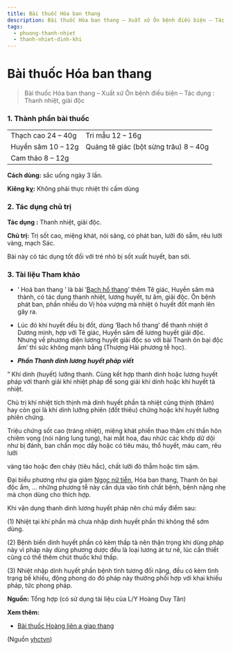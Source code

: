 ```yaml
---
title: Bài thuốc Hóa ban thang
description: Bài thuốc Hóa ban thang – Xuất xứ Ôn bệnh điều biện – Tác dụng - Thanh nhiệt, giải độc
tags:
  - phuong-thanh-nhiet
  - thanh-nhiet-dinh-khi
---
```


# Bài thuốc Hóa ban thang 

> Bài thuốc Hóa ban thang – Xuất xứ Ôn bệnh điều biện – Tác dụng : Thanh nhiệt, giải độc

### 1. Thành phần bài thuốc

|  |  |
| --- | --- |
| Thạch cao 24 – 40g | Tri mẫu 12 – 16g |
| Huyền sâm 10 – 12g | Quảng tê giác (bột sừng trâu) 8 – 40g |
| Cam thảo 8 – 12g |  |

**Cách dùng:** sắc uống ngày 3 lần.

**Kiêng kỵ:** Không phải thực nhiệt thì cấm dùng

### 2. Tác dụng chủ trị

**Tác dụng :** Thanh nhiệt, giải độc. 

**Chủ trị:** Trị sốt cao, miệng khát, nói sảng, có phát ban, lưỡi đỏ sẫm, rêu lưỡi vàng, mạch Sác.

Bài này có tác dụng tốt đối với trẻ nhỏ bị sốt xuất huyết, ban sởi.

### 3. Tài liệu Tham khảo

+ ‘ Hoá ban thang ’ là bài ‘[Bạch hổ thang](/yhctvn/bai-thuoc-bach-ho-thang)’ thêm Tê giác, Huyền sâm mà thành, có tác dụng thanh nhiệt, lương huyết, tư âm, giải độc. Ôn bệnh phát ban, phần nhiều do Vị hỏa vượng mà nhiệt ỏ huyết đốt mạnh lên gây ra.

+ Lúc đó khí huyết đều bị đốt, dùng ‘Bạch hổ thang’ để thanh nhiệt ở Dương minh, hợp với Tê giác, Huyền sâm để lương huyết giải độc. Nhưng về phương diện lương huyết giải độc so với bài Thanh ôn bại độc ẩm’ thì sức không mạnh bằng (Thượng Hải phương tễ học).

+ ***Phần Thanh dinh lương huyết pháp viết***

” Khí dinh (huyết) lưỡng thanh. Cùng kết hợp thanh dinh hoặc lương huyết pháp với thanh giải khí nhiệt pháp để song giải khí dinh hoặc khí huyết tà nhiệt. 

Chủ trị khí nhiệt tích thịnh mà dinh huyết phần tà nhiệt cũng thịnh (thâm) hay còn gọi là khí dinh lưỡng phiên (đốt thiêu) chứng hoặc khí huyết lưỡng phiên chứng.

 Triệu chứng sốt cao (tráng nhiệt), miệng khát phiền thao thậm chí thần hôn chiêm vọng (nói năng lung tung), hai mắt hoa, đau nhức các khớp dữ dội như bị đánh, ban chẩn mọc dầy hoặc có tiêu máu, thổ huyết, máu cam, rêu lưỡi  

vàng táo hoặc đen cháy (tiêu hắc), chất lưỡi đỏ thẫm hoặc tím sậm. 

Đại biểu phương như gia giảm [Ngọc nữ tiễn](/yhctvn/bai-thuoc-ngoc-nu-tien), Hóa ban thang, Thanh ôn bại độc ẩm, … những phương tễ này cần dựa vào tính chất bệnh, bệnh nặng nhẹ mà chọn dùng cho thích hợp.  

Khi vận dụng thanh dinh lương huyết pháp nên chú ‎mấy điểm sau:  

(1) Nhiệt tại khí phần mà chưa nhập dinh huyết phần thì không thể sớm dùng.  

(2) Bệnh biến dinh huyết phần có kèm thấp tà nên thận trọng khi dùng pháp này vì pháp này dùng phương dược đều là loại lương át tư nê, lúc cần thiết cũng có thể thêm chút thuốc khứ thấp.

(3) Nhiệt nhập dinh huyết phần bệnh tình tương đối nặng, đều có kèm tình trạng bế khiếu, động phong do đó pháp này thường phối hợp với khai khiếu pháp, tức phong pháp.

**Nguồn:** Tổng hợp (có sử dụng tài liệu của L/Y Hoàng Duy Tân)

**Xem thêm:**

* [Bài thuốc Hoàng liên a giao thang](/yhctvn/bai-thuoc-hoang-lien-a-giao-thang)

(Nguồn <a href="https://yhctvn.com/bai-thuoc-hoa-ban-thang/" target="_blank">yhctvn</a>)
